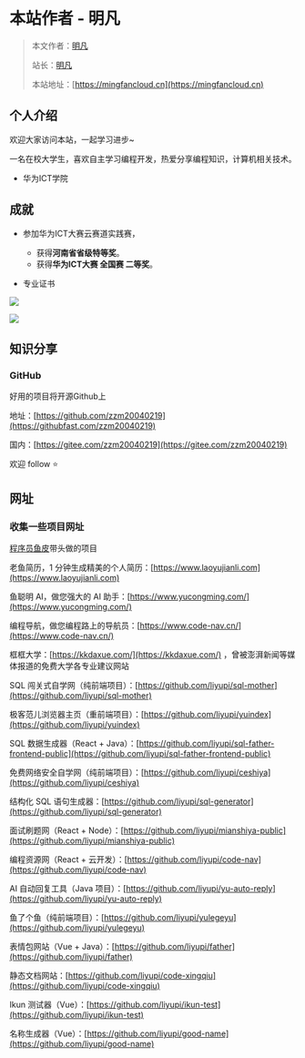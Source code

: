 # 本站作者 - 明凡

> 本文作者：[明凡]()
>
> 站长：[明凡]()
>
> 本站地址：[https://mingfancloud.cn](https://mingfancloud.cn)

## 个人介绍

欢迎大家访问本站，一起学习进步~

一名在校大学生，喜欢自主学习编程开发，热爱分享编程知识，计算机相关技术。

- 华为ICT学院


## 成就

- 参加华为ICT大赛云赛道实践赛，
  - 获得**河南省省级特等奖**。
  - 获得**华为ICT大赛 全国赛 二等奖**。

- 专业证书

![](https://mingfanweb-img.obs.cn-north-4.myhuaweicloud.com/author/CloudComputing.png)  


![](https://mingfanweb-img.obs.cn-north-4.myhuaweicloud.com/author/Openeuler.png)



## 知识分享


### GitHub

好用的项目将开源Github上

地址：[https://github.com/zzm20040219](https://githubfast.com/zzm20040219) 

国内：[https://gitee.com/zzm20040219](https://gitee.com/zzm20040219)

欢迎 follow ⭐️


[//]: # ()
[//]: # (### 其他平台)

[//]: # ()




## 网址

### 收集一些项目网址
 [程序员鱼皮]()带头做的项目

老鱼简历，1 分钟生成精美的个人简历：[https://www.laoyujianli.com](https://www.laoyujianli.com)

鱼聪明 AI，做您强大的 AI 助手：[https://www.yucongming.com/](https://www.yucongming.com/)

编程导航，做您编程路上的导航员：[https://www.code-nav.cn/](https://www.code-nav.cn/)

框框大学：[https://kkdaxue.com/](https://kkdaxue.com/) ，曾被澎湃新闻等媒体报道的免费大学各专业建议网站

SQL 闯关式自学网（纯前端项目）：[https://github.com/liyupi/sql-mother](https://github.com/liyupi/sql-mother)

极客范儿浏览器主页（重前端项目）：[https://github.com/liyupi/yuindex](https://github.com/liyupi/yuindex)

SQL 数据生成器（React + Java）：[https://github.com/liyupi/sql-father-frontend-public](https://github.com/liyupi/sql-father-frontend-public)

免费网络安全自学网（纯前端项目）：[https://github.com/liyupi/ceshiya](https://github.com/liyupi/ceshiya)

结构化 SQL 语句生成器：[https://github.com/liyupi/sql-generator](https://github.com/liyupi/sql-generator)

面试刷题网（React + Node）：[https://github.com/liyupi/mianshiya-public](https://github.com/liyupi/mianshiya-public)

编程资源网（React + 云开发）：[https://github.com/liyupi/code-nav](https://github.com/liyupi/code-nav)

AI 自动回复工具（Java 项目）：[https://github.com/liyupi/yu-auto-reply](https://github.com/liyupi/yu-auto-reply)

鱼了个鱼（纯前端项目）：[https://github.com/liyupi/yulegeyu](https://github.com/liyupi/yulegeyu)

表情包网站（Vue + Java）：[https://github.com/liyupi/father](https://github.com/liyupi/father)

静态文档网站：[https://github.com/liyupi/code-xingqiu](https://github.com/liyupi/code-xingqiu)

Ikun 测试器（Vue）：[https://github.com/liyupi/ikun-test](https://github.com/liyupi/ikun-test)

名称生成器（Vue）：[https://github.com/liyupi/good-name](https://github.com/liyupi/good-name)


